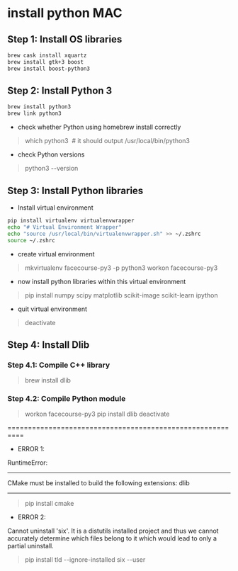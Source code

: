 # install python MAC

## Step 1: Install OS libraries

```bash
brew cask install xquartz
brew install gtk+3 boost
brew install boost-python3
```

## Step 2: Install Python 3

```bash
brew install python3
brew link python3
```

- check whether Python using homebrew install correctly

> which python3  # it should output /usr/local/bin/python3

- check Python versions

> python3 --version

## Step 3: Install Python libraries

- Install virtual environment

```bash
pip install virtualenv virtualenvwrapper
echo "# Virtual Environment Wrapper"
echo "source /usr/local/bin/virtualenvwrapper.sh" >> ~/.zshrc
source ~/.zshrc
```

- create virtual environment

> mkvirtualenv facecourse-py3 -p python3
> workon facecourse-py3

- now install python libraries within this virtual environment

> pip install numpy scipy matplotlib scikit-image scikit-learn ipython

- quit virtual environment

> deactivate

## Step 4: Install Dlib

### Step 4.1: Compile C++ library

> brew install dlib

### Step 4.2: Compile Python module

> workon facecourse-py3
> pip install dlib
> deactivate

==========================================================

- ERROR 1:

RuntimeError:
************************************************************************************
CMake must be installed to build the following extensions: dlib
************************************************************************************

> pip install cmake

- ERROR 2:

Cannot uninstall 'six'. It is a distutils installed project and thus we cannot accurately determine which files belong to it which would lead to only a partial uninstall.

> pip install tld --ignore-installed six --user
